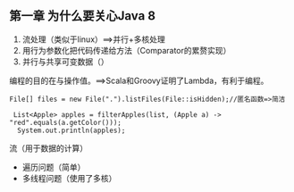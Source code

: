 ## 第一章 为什么要关心Java 8
1. 流处理（类似于linux）==>并行+多核处理
2. 用行为参数化把代码传递给方法（Comparator的累赘实现）
3. 并行与共享可变数据（）

编程的目的在与操作值。==>Scala和Groovy证明了Lambda，有利于编程。


```
File[] files = new File(".").listFiles(File::isHidden);//匿名函数=>简洁
```

```
 List<Apple> apples = filterApples(list, (Apple a) -> "red".equals(a.getColor()));
  System.out.println(apples);
```

流（用于数据的计算）
- 遍历问题（简单）
- 多线程问题（使用了多核）